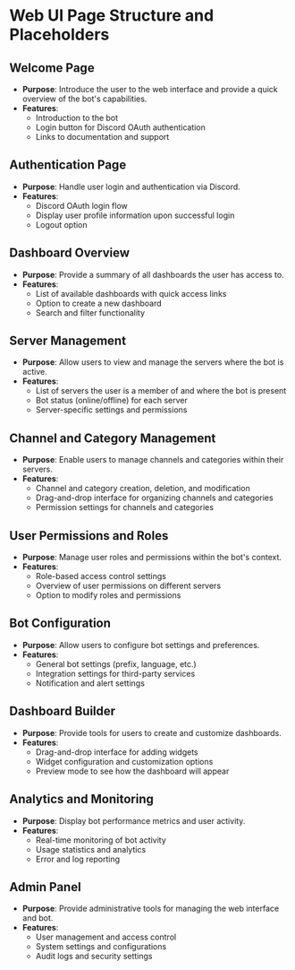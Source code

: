 # Web UI Page Structure and Placeholders

## Welcome Page
- **Purpose**: Introduce the user to the web interface and provide a quick overview of the bot's capabilities.
- **Features**:
  - Introduction to the bot
  - Login button for Discord OAuth authentication
  - Links to documentation and support

## Authentication Page
- **Purpose**: Handle user login and authentication via Discord.
- **Features**:
  - Discord OAuth login flow
  - Display user profile information upon successful login
  - Logout option

## Dashboard Overview
- **Purpose**: Provide a summary of all dashboards the user has access to.
- **Features**:
  - List of available dashboards with quick access links
  - Option to create a new dashboard
  - Search and filter functionality

## Server Management
- **Purpose**: Allow users to view and manage the servers where the bot is active.
- **Features**:
  - List of servers the user is a member of and where the bot is present
  - Bot status (online/offline) for each server
  - Server-specific settings and permissions

## Channel and Category Management
- **Purpose**: Enable users to manage channels and categories within their servers.
- **Features**:
  - Channel and category creation, deletion, and modification
  - Drag-and-drop interface for organizing channels and categories
  - Permission settings for channels and categories

## User Permissions and Roles
- **Purpose**: Manage user roles and permissions within the bot's context.
- **Features**:
  - Role-based access control settings
  - Overview of user permissions on different servers
  - Option to modify roles and permissions

## Bot Configuration
- **Purpose**: Allow users to configure bot settings and preferences.
- **Features**:
  - General bot settings (prefix, language, etc.)
  - Integration settings for third-party services
  - Notification and alert settings

## Dashboard Builder
- **Purpose**: Provide tools for users to create and customize dashboards.
- **Features**:
  - Drag-and-drop interface for adding widgets
  - Widget configuration and customization options
  - Preview mode to see how the dashboard will appear

## Analytics and Monitoring
- **Purpose**: Display bot performance metrics and user activity.
- **Features**:
  - Real-time monitoring of bot activity
  - Usage statistics and analytics
  - Error and log reporting

## Admin Panel
- **Purpose**: Provide administrative tools for managing the web interface and bot.
- **Features**:
  - User management and access control
  - System settings and configurations
  - Audit logs and security settings